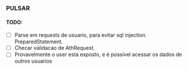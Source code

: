 ### PULSAR

#### TODO:

- [ ] Parse em requests de usuario, para evitar sql injection. PreparedStatement.
- [ ] Checar validacao de AthRequest.
- [ ] Provavelmente o user esta exposto, e é possível acessar os dados de outros usuarios
